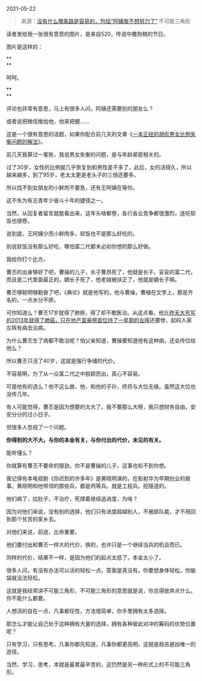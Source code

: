 2021-05-22

> 来源：[没有什么哪条路是容易的，包括“阿姨我不想努力了”](http://mp.weixin.qq.com/s?__biz=MzU3NDc5Nzc0NQ==&mid=2247503370&idx=1&sn=b5968719ed284c29effccefe1a98f283&chksm=fd2e6cd4ca59e5c28cdd6ffdbf59c34d9940a7652d78fc22901766f7824fb389c3bfdfa9ba74&scene=27#wechat_redirect)
> 不可能三角形

读者发给我一张很有意思的图片，是来自520，传说中撒狗粮的节日。  

  

图片是这样的：  

  

 **  
**

呵呵。

 **  
**

评论也非常有意思，马上有很多人问，阿姨还需要别的朋友么？  

  

或者说把微信推给他，他来把握......  

  

这是一个很有意思的话题，如果你配合前几天的文章《[一本正经的胡侃男女比例失衡问题的解法](http://mp.weixin.qq.com/s?__biz=MzU3NDc5Nzc0NQ==&mid=2247502982&idx=1&sn=ca033cc04b2b38681c2ad53325c19671&chksm=fd2e6e58ca59e74e18d051be291f958d337d5491280d6f90af41d0142f6a005746a55d1f2947&scene=21#wechat_redirect)》。  

  

前几天我算过一笔账，我说男女失衡的问题，是与年龄紧密相关的。

  

过了30岁，女性的比例就几乎恢复到和男性差不多了，此后，女的活得久，所以越来越多，到了95岁，老太太更是老头子的三倍还要多。

  

所以找不到女朋友的小鲜肉不要急，还有王阿姨在等你。  

  

这不失为有志青年少奋斗十年的捷径之一。  

  

当然，从回复者留言就能看出来，这年头啥都卷，各行各业竞争都很激烈，连吃软饭也很卷。

  

说到底，王阿姨少而小鲜肉多，软饭也不是那么好吃的。

  

别说软饭没有那么好吃，哪怕富二代都未必如你想的那么好做。  

  

我给你打个比方。

  

曹丕的出身够好了吧，曹操的儿子，长子曹昂死了，他就是长子。妥妥的富二代，而且是二代里面最正的，嫡长子死了，他老娘被扶正了，他就是嫡长子嘛。

  

曹丕够聪明够勤奋了吧，《典论》就是他写的，他与曹操，曹植在文学上，那是齐名的，一点水分不掺。

  

可你知道么？曹丕17岁就得了肺痨，得了却不敢医治。从这点看，他比[昨天大号写的2013年就得了肺癌，只在地产富豪榜首位待了一星期的左晖](https://mp.weixin.qq.com/s?__biz=MzU0MjYwNDU2Mw==&mid=2247498914&idx=1&sn=de8c3fbff32839d51965eb29d39e72b8&chksm=fb1a90decc6d19c84aab7656c2acf8823d5c6bc71d93226f996f324c2daa0b551f7a2fed0b7d&token=699748830&lang=zh_CN&scene=21#wechat_redirect)还要惨，起码人家左晖有病去治病。

  

为什么曹丕生了病都不敢治呢？怕父亲知道，曹操要知道他有这种病，还会传位给他么？

  

所以曹丕只活了40岁，这就是强行争储的代价。

  

不容易啊，为了从一众富二代之中脱颖而出，真心不容易。

  

可是他有的选么？他不这么做，他，和他的子孙，终将与大位无缘。虽然这大位也没传几年。

  

有人可能觉得，曹丕是因为想要的太大了。我不要那么大呀，我只想财务自由，安安分分的过小日子。

  

但很多人忽视了一个问题。

  

 **你得到的大不大，与你的本金有关，与你付出的代价，未见的有关。**

  

能听懂么？

  

你就算有曹丕不要命的狠劲，你不是曹操的儿子，这事也轮不到你想。

  

我记得有本电视剧《你迟到的许多年》是黄晓明演的，在影射华为早期创业的故事。黄晓明和他带领的那些兵，都是丙等兵。就是工程兵。挖隧道的。

  

他们病了，拉肚子，不治疗，死撑着继续追进度，为啥？

  

因为对他们来说，没有别的选择，他们只有进度超越别人，不被部队裁，才不用回到那个贫苦的家乡去。

  

对他们来说，前途，比命重要。

  

他们要付出和曹丕一样大的代价，换的，也许只是一个继续当兵的机会而已。

  

同样的代价，结果不一样，是因为他们的起点太低了，本金太小了。

  

很多人问，有没有办法可以活的轻松一点，答案是真没有。你要想身体轻松，你脑袋就没法轻松。

  

这就是我经常讲不可能三角形，不可能三角形的意思就是说，你总得放弃点什么。你不能什么都要。

  

人想活的自在一点，凡事都任性，方法很简单，你手里拥有太多选择。

  

那怎么才能让自己处于这种拥有大量的选择，拥有各种彼此对冲的筹码的优势位置呢？

  

只有学习，只有思考。凡事你都先知道，凡事你都更高明，这就是趋吉避凶唯一的途径。

  

当然，学习，思考，本就是最累最辛苦的，这仍然是另一种形式上的不可能三角形。

